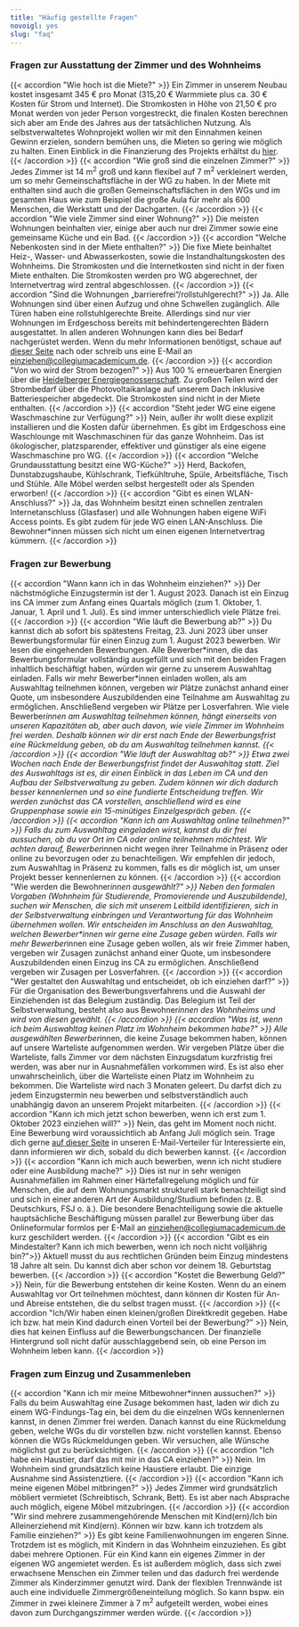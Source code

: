 ```yaml
---
title: "Häufig gestellte Fragen"
novoigl: yes
slug: "faq"
---
```



### Fragen zur Ausstattung der Zimmer und des Wohnheims

{{< accordion "Wie hoch ist die Miete?" >}}
Ein Zimmer in unserem Neubau kostet insgesamt 345 € pro Monat (315,20 € Warmmiete plus ca. 30 € Kosten für Strom und Internet). Die Stromkosten in Höhe von 21,50 € pro Monat werden von jeder Person vorgestreckt, die finalen Kosten berechnen sich aber am Ende des Jahres aus der tatsächlichen Nutzung. Als selbstverwaltetes Wohnprojekt wollen wir mit den Einnahmen keinen Gewinn erzielen, sondern bemühen uns, die Mieten so gering wie möglich zu halten. Einen Einblick in die Finanzierung des Projekts erhältst du [hier](/finanzierung).
{{< /accordion >}}
{{< accordion "Wie groß sind die einzelnen Zimmer?" >}}
Jedes Zimmer ist 14 m<sup>2</sup> groß und kann flexibel auf 7 m<sup>2</sup> verkleinert werden, um so mehr Gemeinschaftsfläche in der WG zu haben. In der Miete mit enthalten sind auch die großen Gemeinschaftsflächen in den WGs und im gesamten Haus wie zum Beispiel die große Aula für mehr als 600 Menschen, die Werkstatt und der Dachgarten.
{{< /accordion >}}
{{< accordion "Wie viele Zimmer sind einer Wohnung?" >}}
Die meisten Wohnungen beinhalten vier, einige aber auch nur drei Zimmer sowie eine gemeinsame Küche und ein Bad.
{{< /accordion >}}
{{< accordion "Welche Nebenkosten sind in der Miete enthalten?" >}}
Die fixe Miete beinhaltet Heiz-, Wasser- und Abwasserkosten, sowie die Instandhaltungskosten des Wohnheims. Die Stromkosten und die Internetkosten sind nicht in der fixen Miete enthalten. Die Stromkosten werden pro WG abgerechnet, der Internetvertrag wird zentral abgeschlossen.
{{< /accordion >}}
{{< accordion "Sind die Wohnungen „barrierefrei“/rollstuhlgerecht?" >}}
Ja. Alle Wohnungen sind über einen Aufzug und ohne Schwellen zugänglich. Alle Türen haben eine rollstuhlgerechte Breite. Allerdings sind nur vier Wohnungen im Erdgeschoss bereits mit behindertengerechten Bädern ausgestattet. In allen anderen Wohnungen kann dies bei Bedarf nachgerüstet werden. Wenn du mehr Informationen benötigst, schaue auf [dieser Seite](/barrierefreiheit) nach oder schreib uns eine E-Mail an einziehen@collegiumacademicum.de.
{{< /accordion >}}
{{< accordion "Von wo wird der Strom bezogen?" >}}
Aus 100 % erneuerbaren Energien über die <a href="https://heidelberger-energiegenossenschaft.de/" target="_blank" rel="noopener noreferrer">Heidelberger Energiegenossenschaft</a>. Zu großen Teilen wird der Strombedarf über die Photovoltaikanlage auf unserem Dach inklusive Batteriespeicher abgedeckt. Die Stromkosten sind nicht in der Miete enthalten.
{{< /accordion >}}
{{< accordion "Steht jeder WG eine eigene Waschmaschine zur Verfügung?" >}}
Nein, außer ihr wollt diese explizit installieren und die Kosten dafür übernehmen. Es gibt im Erdgeschoss eine Waschlounge mit Waschmaschinen für das ganze Wohnheim. Das ist ökologischer, platzsparender, effektiver und günstiger als eine eigene Waschmaschine pro WG.
{{< /accordion >}}
{{< accordion "Welche Grundausstattung besitzt eine WG-Küche?" >}}
Herd, Backofen, Dunstabzugshaube, Kühlschrank, Tiefkühltruhe, Spüle, Arbeitsfläche, Tisch und Stühle. Alle Möbel werden selbst hergestellt oder als Spenden erworben!
{{< /accordion >}}
{{< accordion "Gibt es einen WLAN-Anschluss?" >}}
Ja, das Wohnheim besitzt einen schnellen zentralen Internetanschluss (Glasfaser) und alle Wohnungen haben eigene WiFi Access points. Es gibt zudem für jede WG einen LAN-Anschluss. Die Bewohner*innen müssen sich nicht um einen eigenen Internetvertrag kümmern.
{{< /accordion >}}

### Fragen zur Bewerbung

{{< accordion "Wann kann ich in das Wohnheim einziehen?" >}}
Der nächstmögliche Einzugstermin ist der 1. August 2023. Danach ist ein Einzug ins CA immer zum Anfang eines Quartals möglich (zum 1. Oktober, 1. Januar, 1. April und 1. Juli). Es sind immer unterschiedlich viele Plätze frei.
{{< /accordion >}}
{{< accordion "Wie läuft die Bewerbung ab?" >}}
Du kannst dich ab sofort bis spätestens Freitag, 23. Juni 2023 über unser Bewerbungsformular für einen Einzug zum 1. August 2023 bewerben. Wir lesen die eingehenden Bewerbungen. Alle Bewerber\*innen, die das Bewerbungsformular vollständig ausgefüllt und sich mit den beiden Fragen inhaltlich beschäftigt haben, würden wir gerne zu unserem Auswahltag einladen. Falls wir mehr Bewerber\*innen einladen wollen, als am Auswahltag teilnehmen können, vergeben wir Plätze zunächst anhand einer Quote, um insbesondere Auszubildenden eine Teilnahme am Auswahltag zu ermöglichen. Anschließend vergeben wir Plätze per Losverfahren. Wie viele Bewerber*innen am Auswahltag teilnehmen können, hängt einerseits von unseren Kapazitäten ab, aber auch davon, wie viele Zimmer im Wohnheim frei werden. Deshalb können wir dir erst nach Ende der Bewerbungsfrist eine Rückmeldung geben, ob du am Auswahltag teilnehmen kannst.
{{< /accordion >}}
{{< accordion "Wie läuft der Auswahltag ab?" >}}
Etwa zwei Wochen nach Ende der Bewerbungsfrist findet der Auswahltag statt. Ziel des Auswahltags ist es, dir einen Einblick in das Leben im CA und den Aufbau der Selbstverwaltung zu geben. Zudem können wir dich dadurch besser kennenlernen und so eine fundierte Entscheidung treffen. Wir werden zunächst das CA vorstellen, anschließend wird es eine Gruppenphase sowie ein 15-minütiges Einzelgespräch geben.
{{< /accordion >}}
{{< accordion "Kann ich am Auswahltag online teilnehmen?" >}}
Falls du zum Auswahltag eingeladen wirst, kannst du dir frei aussuchen, ob du vor Ort im CA oder online teilnehmen möchtest. Wir achten darauf, Bewerber*innen nicht wegen ihrer Teilnahme in Präsenz oder online zu bevorzugen oder zu benachteiligen. Wir empfehlen dir jedoch, zum Auswahltag in Präsenz zu kommen, falls es dir möglich ist, um unser Projekt besser kennenlernen zu können.
{{< /accordion >}}
{{< accordion "Wie werden die Bewohner*innen ausgewählt?" >}}
Neben den formalen Vorgaben (Wohnheim für Studierende, Promovierende und Auszubildende), suchen wir Menschen, die sich mit unserem Leitbild identifizieren, sich in der Selbstverwaltung einbringen und Verantwortung für das Wohnheim übernehmen wollen. Wir entscheiden im Anschluss an den Auswahltag, welchen Bewerber\*innen wir gerne eine Zusage geben würden. Falls wir mehr Bewerber*innen eine Zusage geben wollen, als wir freie Zimmer haben, vergeben wir Zusagen zunächst anhand einer Quote, um insbesondere Auszubildenden einen Einzug ins CA zu ermöglichen. Anschließend vergeben wir Zusagen per Losverfahren.
{{< /accordion >}}
{{< accordion "Wer gestaltet den Auswahltag und entscheidet, ob ich einziehen darf?" >}}
Für die Organisation des Bewerbungsverfahrens und die Auswahl der Einziehenden ist das Belegium zuständig. Das Belegium ist Teil der Selbstverwaltung, besteht also aus Bewohner*innen des Wohnheims und wird von diesen gewählt.
{{< /accordion >}}
{{< accordion "Was ist, wenn ich beim Auswahltag keinen Platz im Wohnheim bekommen habe?" >}}
Alle ausgewählten Bewerber*innen, die keine Zusage bekommen haben, können auf unsere Warteliste aufgenommen werden. Wir vergeben Plätze über die Warteliste, falls Zimmer vor dem nächsten Einzugsdatum kurzfristig frei werden, was aber nur in Ausnahmefällen vorkommen wird. Es ist also eher unwahrscheinlich, über die Warteliste einen Platz im Wohnheim zu bekommen. Die Warteliste wird nach 3 Monaten geleert. Du darfst dich zu jedem Einzugstermin neu bewerben und selbstverständlich auch unabhängig davon an unserem Projekt mitarbeiten.
{{< /accordion >}}
{{< accordion "Kann ich mich jetzt schon bewerben, wenn ich erst zum 1. Oktober 2023 einziehen will?" >}}
Nein, das geht im Moment noch nicht. Eine Bewerbung wird voraussichtlich ab Anfang Juli möglich sein. Trage dich gerne [auf dieser Seite](/einziehen) in unseren E-Mail-Verteiler für Interessierte ein, dann informieren wir dich, sobald du dich bewerben kannst.
{{< /accordion >}}
{{< accordion "Kann ich mich auch bewerben, wenn ich nicht studiere oder eine Ausbildung mache?" >}}
Dies ist nur in sehr wenigen Ausnahmefällen im Rahmen einer Härtefallregelung möglich und für Menschen, die auf dem Wohnungsmarkt strukturell stark benachteiligt sind und sich in einer anderen Art der Ausbildung/Studium befinden (z. B. Deutschkurs, FSJ o. ä.). Die besondere Benachteiligung sowie die aktuelle hauptsächliche Beschäftigung müssen parallel zur Bewerbung über das Onlineformular formlos per E-Mail an einziehen@collegiumacademicum.de kurz geschildert werden.
{{< /accordion >}}
{{< accordion "Gibt es ein Mindestalter? Kann ich mich bewerben, wenn ich noch nicht volljährig bin?">}}
Aktuell musst du aus rechtlichen Gründen beim Einzug mindestens 18 Jahre alt sein. Du kannst dich aber schon vor deinem 18. Geburtstag bewerben.
{{< /accordion >}}
{{< accordion "Kostet die Bewerbung Geld?" >}}
Nein, für die Bewerbung entstehen dir keine Kosten. Wenn du an einem Auswahltag vor Ort teilnehmen möchtest, dann können dir Kosten für An- und Abreise entstehen, die du selbst tragen musst.
{{< /accordion >}}
{{< accordion "Ich/Wir haben einen kleinen/großen Direktkredit gegeben. Habe ich bzw. hat mein Kind dadurch einen Vorteil bei der Bewerbung?" >}}
Nein, dies hat keinen Einfluss auf die Bewerbungschancen. Der finanzielle Hintergrund soll nicht dafür ausschlaggebend sein, ob eine Person im Wohnheim leben kann.
{{< /accordion >}}

### Fragen zum Einzug und Zusammenleben

{{< accordion "Kann ich mir meine Mitbewohner*innen aussuchen?" >}}
Falls du beim Auswahltag eine Zusage bekommen hast, laden wir dich zu einem WG-Findungs-Tag ein, bei dem du die einzelnen WGs kennenlernen kannst, in denen Zimmer frei werden. Danach kannst du eine Rückmeldung geben, welche WGs du dir vorstellen bzw. nicht vorstellen kannst. Ebenso können die WGs Rückmeldungen geben. Wir versuchen, alle Wünsche möglichst gut zu berücksichtigen.
{{< /accordion >}}
{{< accordion "Ich habe ein Haustier, darf das mit mir in das CA einziehen?" >}}
Nein. Im Wohnheim sind grundsätzlich keine Haustiere erlaubt. Die einzige Ausnahme sind Assistenztiere. 
{{< /accordion >}}
{{< accordion "Kann ich meine eigenen Möbel mitbringen?" >}}
Jedes Zimmer wird grundsätzlich möbliert vermietet (Schreibtisch, Schrank, Bett). Es ist aber nach Absprache auch möglich, eigene Möbel mitzubringen.
{{< /accordion >}}
{{< accordion "Wir sind mehrere zusammengehörende Menschen mit Kind(ern)/Ich bin Alleinerziehend mit Kind(ern). Können wir bzw. kann ich trotzdem als Familie einziehen?" >}}
Es gibt keine Familienwohnungen im engeren Sinne. Trotzdem ist es möglich, mit Kindern in das Wohnheim einzuziehen. Es gibt dabei mehrere Optionen. Für ein Kind kann ein eigenes Zimmer in der eigenen WG angemietet werden. Es ist außerdem möglich, dass sich zwei erwachsene Menschen ein Zimmer teilen und das dadurch frei werdende Zimmer als Kinderzimmer genutzt wird. Dank der flexiblen Trennwände ist auch eine individuelle Zimmergrößeneinteilung möglich. So kann bspw. ein Zimmer in zwei kleinere Zimmer à 7 m<sup>2</sup> aufgeteilt werden, wobei eines davon zum Durchgangszimmer werden würde.
{{< /accordion >}}
